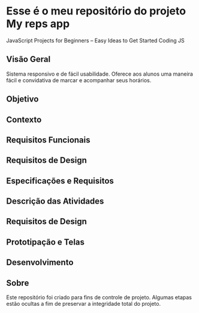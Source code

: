 <!--
![](https://github.com/Diegojfsr/JavaScript_Projects_Beginners/blob/main/Imagens/Capa_Projetos_JavaScript.jpg)
-->
# Esse é o meu repositório do projeto My reps app
JavaScript Projects for Beginners – Easy Ideas to Get Started Coding JS


## Visão Geral
Sistema responsivo e de fácil usabilidade. Oferece aos alunos uma maneira fácil e convidativa de marcar e acompanhar seus horários.

## Objetivo

## Contexto

## Requisitos Funcionais

## Requisitos de Design

## Especificações e Requisitos

## Descrição das Atividades

## Requisitos de Design

## Prototipação e Telas

## Desenvolvimento



## Sobre
Este repositório foi criado para fins de controle de projeto. Algumas etapas estão ocultas a fim de preservar a integridade total do projeto.





